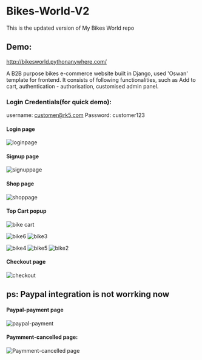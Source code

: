 # Bikes-World-V2
This is the updated  version of My Bikes World repo 
## Demo:
http://bikesworld.pythonanywhere.com/

A B2B purpose bikes e-commerce website built in Django, used 'Oswan' template for frontend. It consists of following functionalities, such as Add to cart, authentication - authorisation, customised admin panel.

### Login Credentials(for quick demo):

username: customer@rk5.com
Password: customer123

#### Login page
![loginpage](https://user-images.githubusercontent.com/60956702/187592390-60fd892e-3fd8-436a-852d-805bf1197bb8.png)

#### Signup page
![signuppage](https://user-images.githubusercontent.com/60956702/187592376-2b975a50-6b7c-43ea-af63-6c2bbdd579ae.png)

#### Shop page
![shoppage](https://user-images.githubusercontent.com/60956702/187592396-c46072c2-d7bb-4728-b70f-cd805d2e519d.png)

#### Top Cart popup
![bike cart](https://user-images.githubusercontent.com/60956702/187592412-4c5ef20b-bced-41e1-86da-0492e374b905.png)

![bike6](https://user-images.githubusercontent.com/60956702/187592416-cc6168af-09ed-4c9e-9abb-ea2d8954a678.png)
![bike3](https://user-images.githubusercontent.com/60956702/187592425-57669a90-bbd2-4621-b344-efa373228518.png)

![bike4](https://user-images.githubusercontent.com/60956702/187592392-30f54624-3dfa-4e20-a30c-df16550cf695.png)
![bike5](https://user-images.githubusercontent.com/60956702/187592380-eb3eb7b4-3324-4403-9ca0-e7579ccb9abc.png)
![bike2](https://user-images.githubusercontent.com/60956702/187592385-6028bc58-e70b-4b94-a2f5-a9f153344c73.png)

#### Checkout page
![checkout](https://user-images.githubusercontent.com/60956702/187594112-d55b09d3-9fdb-4c96-bca7-eef6dfbb4dbe.png)

## ps: Paypal integration is not worrking now

#### Paypal-payment page
![paypal-payment](https://user-images.githubusercontent.com/60956702/187594236-9c940fa6-78a8-4baf-9b84-d3bba34adc4c.png)

#### Paymment-cancelled page:
![Paymment-cancelled page](https://user-images.githubusercontent.com/60956702/187344061-934aa40c-3e01-43b4-a239-bf41dd595053.png)
